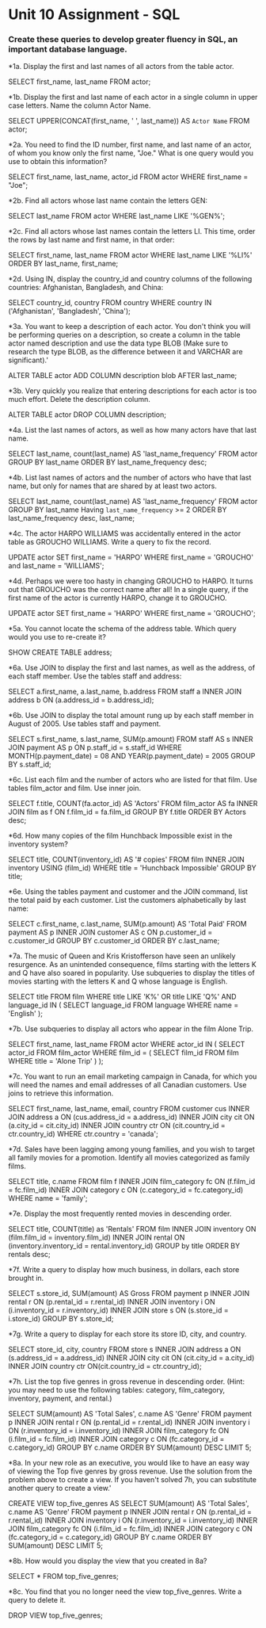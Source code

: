 # Unit 10 Assignment - SQL

### Create these queries to develop greater fluency in SQL, an important database language.

*1a. Display the first and last names of all actors from the table actor.


  SELECT first_name, last_name
  FROM actor;

*1b. Display the first and last name of each actor in a single column in upper case letters. Name the column Actor Name.


  SELECT UPPER(CONCAT(first_name, ' ', last_name)) AS `Actor Name`
  FROM actor;

*2a. You need to find the ID number, first name, and last name of an actor, of whom you know only the first name, "Joe." What is one query would you use to obtain this information?


  SELECT first_name, last_name, actor_id
  FROM actor
  WHERE first_name = "Joe";

*2b. Find all actors whose last name contain the letters GEN:


  SELECT last_name
  FROM actor
  WHERE last_name LIKE '%GEN%';

*2c. Find all actors whose last names contain the letters LI. This time, order the rows by last name and first name, in that order:


  SELECT first_name, last_name
  FROM actor
  WHERE last_name LIKE '%LI%'
  ORDER BY last_name, first_name;

*2d. Using IN, display the country_id and country columns of the following countries: Afghanistan, Bangladesh, and China:


  SELECT country_id, country
  FROM country
  WHERE country IN ('Afghanistan', 'Bangladesh', 'China');

*3a. You want to keep a description of each actor. You don't think you will be performing queries on a description, so create a column in the table actor named description and use the data type BLOB (Make sure to research the type BLOB, as the difference between it and VARCHAR are significant).'


  ALTER TABLE actor
  ADD COLUMN description blob AFTER last_name;

*3b. Very quickly you realize that entering descriptions for each actor is too much effort. Delete the description column.


  ALTER TABLE actor
  DROP COLUMN description;

*4a. List the last names of actors, as well as how many actors have that last name.


  SELECT last_name, count(last_name) AS 'last_name_frequency'
  FROM actor
  GROUP BY last_name
  ORDER BY last_name_frequency desc;

*4b. List last names of actors and the number of actors who have that last name, but only for names that are shared by at least two actors.


  SELECT last_name, count(last_name) AS 'last_name_frequency'
  FROM actor
  GROUP BY last_name
  Having `last_name_frequency` >= 2
  ORDER BY last_name_frequency desc, last_name;

*4c. The actor HARPO WILLIAMS was accidentally entered in the actor table as GROUCHO WILLIAMS. Write a query to fix the record.


  UPDATE actor
  SET first_name = 'HARPO'
  WHERE first_name = 'GROUCHO'
  and last_name = 'WILLIAMS';

*4d. Perhaps we were too hasty in changing GROUCHO to HARPO. It turns out that GROUCHO was the correct name after all! In a single query, if the first name of the actor is currently HARPO, change it to GROUCHO.


  UPDATE actor
  SET first_name = 'HARPO'
  WHERE first_name = 'GROUCHO';

*5a. You cannot locate the schema of the address table. Which query would you use to re-create it?


  SHOW CREATE TABLE address;

*6a. Use JOIN to display the first and last names, as well as the address, of each staff member. Use the tables staff and address:


  SELECT a.first_name, a.last_name, b.address
  FROM staff a
  INNER JOIN address b
  ON (a.address_id = b.address_id);

*6b. Use JOIN to display the total amount rung up by each staff member in August of 2005. Use tables staff and payment.


  SELECT s.first_name, s.last_name, SUM(p.amount)
  FROM staff AS s
  INNER JOIN payment AS p
  ON p.staff_id = s.staff_id
  WHERE MONTH(p.payment_date) = 08 AND YEAR(p.payment_date) = 2005
  GROUP BY s.staff_id;

*6c. List each film and the number of actors who are listed for that film. Use tables film_actor and film. Use inner join.


  SELECT f.title, COUNT(fa.actor_id) AS 'Actors'
  FROM film_actor AS fa
  INNER JOIN film as f
  ON f.film_id = fa.film_id
  GROUP BY f.title
  ORDER BY Actors desc;

*6d. How many copies of the film Hunchback Impossible exist in the inventory system?


  SELECT title, COUNT(inventory_id) AS '# copies'
  FROM film
  INNER JOIN inventory
  USING (film_id)
  WHERE title = 'Hunchback Impossible'
  GROUP BY title;

*6e. Using the tables payment and customer and the JOIN command, list the total paid by each customer. List the customers alphabetically by last name:


  SELECT c.first_name, c.last_name, SUM(p.amount) AS 'Total Paid'
  FROM payment AS p
  INNER JOIN customer AS c
  ON p.customer_id = c.customer_id
  GROUP BY c.customer_id
  ORDER BY c.last_name;

*7a. The music of Queen and Kris Kristofferson have seen an unlikely resurgence. As an unintended consequence, films starting with the letters K and Q have also soared in popularity. Use subqueries to display the titles of movies starting with the letters K and Q whose language is English.


  SELECT title
  FROM film
  WHERE title LIKE 'K%'
  OR title LIKE 'Q%'
  AND language_id IN
  (
   SELECT language_id
   FROM language
   WHERE name = 'English'
  );

*7b. Use subqueries to display all actors who appear in the film Alone Trip.


  SELECT first_name, last_name
  FROM actor
  WHERE actor_id IN
  (
    SELECT actor_id
    FROM film_actor
    WHERE film_id =
    (
       SELECT film_id
       FROM film
       WHERE title = 'Alone Trip'
      )
   );

*7c. You want to run an email marketing campaign in Canada, for which you will need the names and email addresses of all Canadian customers. Use joins to retrieve this information.


  SELECT first_name, last_name, email, country
  FROM customer cus
  INNER JOIN address a
  ON (cus.address_id = a.address_id)
  INNER JOIN city cit
  ON (a.city_id = cit.city_id)
  INNER JOIN country ctr
  ON (cit.country_id = ctr.country_id)
  WHERE ctr.country = 'canada';

*7d. Sales have been lagging among young families, and you wish to target all family movies for a promotion. Identify all movies categorized as family films.


  SELECT title, c.name
  FROM film f
  INNER JOIN film_category fc
  ON (f.film_id = fc.film_id)
  INNER JOIN category c
  ON (c.category_id = fc.category_id)
  WHERE name = 'family';

*7e. Display the most frequently rented movies in descending order.


  SELECT title, COUNT(title) as 'Rentals'
  FROM film
  INNER JOIN inventory
  ON (film.film_id = inventory.film_id)
  INNER JOIN rental
  ON (inventory.inventory_id = rental.inventory_id)
  GROUP by title
  ORDER BY rentals desc;

*7f. Write a query to display how much business, in dollars, each store brought in.


  SELECT s.store_id, SUM(amount) AS Gross
  FROM payment p
  INNER JOIN rental r
  ON (p.rental_id = r.rental_id)
  INNER JOIN inventory i
  ON (i.inventory_id = r.inventory_id)
  INNER JOIN store s
  ON (s.store_id = i.store_id)
  GROUP BY s.store_id;

*7g. Write a query to display for each store its store ID, city, and country.


  SELECT store_id, city, country
  FROM store s
  INNER JOIN address a
  ON (s.address_id = a.address_id)
  INNER JOIN city cit
  ON (cit.city_id = a.city_id)
  INNER JOIN country ctr
  ON(cit.country_id = ctr.country_id);

*7h. List the top five genres in gross revenue in descending order. (Hint: you may need to use the following tables: category, film_category, inventory, payment, and rental.)


  SELECT SUM(amount) AS 'Total Sales', c.name AS 'Genre'
  FROM payment p
  INNER JOIN rental r
  ON (p.rental_id = r.rental_id)
  INNER JOIN inventory i
  ON (r.inventory_id = i.inventory_id)
  INNER JOIN film_category fc
  ON (i.film_id = fc.film_id)
  INNER JOIN category c
  ON (fc.category_id = c.category_id)
  GROUP BY c.name
  ORDER BY SUM(amount) DESC
  LIMIT 5;

*8a. In your new role as an executive, you would like to have an easy way of viewing the Top five genres by gross revenue. Use the solution from the problem above to create a view. If you haven't solved 7h, you can substitute another query to create a view.'


  CREATE VIEW top_five_genres AS
  SELECT SUM(amount) AS 'Total Sales', c.name AS 'Genre'
  FROM payment p
  INNER JOIN rental r
  ON (p.rental_id = r.rental_id)
  INNER JOIN inventory i
  ON (r.inventory_id = i.inventory_id)
  INNER JOIN film_category fc
  ON (i.film_id = fc.film_id)
  INNER JOIN category c
  ON (fc.category_id = c.category_id)
  GROUP BY c.name
  ORDER BY SUM(amount) DESC
  LIMIT 5;

*8b. How would you display the view that you created in 8a?


  SELECT *
  FROM top_five_genres;

*8c. You find that you no longer need the view top_five_genres. Write a query to delete it.


  DROP VIEW top_five_genres;
